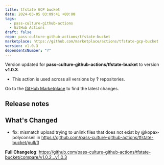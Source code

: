 ```yaml
---
title: tfstate GCP bucket
date: 2024-03-05 03:09:41 +00:00
tags:
  - pass-culture-github-actions
  - GitHub Actions
draft: false
repo: pass-culture-github-actions/tfstate-bucket
marketplace: https://github.com/marketplace/actions/tfstate-gcp-bucket
version: v1.0.3
dependentsNumber: "?"
---
```



Version updated for **pass-culture-github-actions/tfstate-bucket** to version **v1.0.3**.
- This action is used across all versions by **?** repositories.

Go to the [GitHub Marketplace](https://github.com/marketplace/actions/tfstate-gcp-bucket) to find the latest changes.

## Release notes

## What's Changed
* fix: mismatch upload trying to unlink files that does not exist  by @kopax-polyconseil in https://github.com/pass-culture-github-actions/tfstate-bucket/pull/3


**Full Changelog**: https://github.com/pass-culture-github-actions/tfstate-bucket/compare/v1.0.2...v1.0.3

